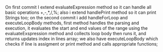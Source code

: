 On first commit I extend evaluateExpression method so it can handle all basic operations +,-,*,/,%;
also i extend handlePrint method so it can print Strings too;
on the second commit i add handleForLoop and executeLoopBody methods, 
first method handles the parsing and execution, it evaluates the start and end values of the range using the
evaluateExspression method and collects loop body then runs it, and returns updates index in lines array;
we also have executeLoopBody which checks if line is assigment or print method and calls appropriate functions;
